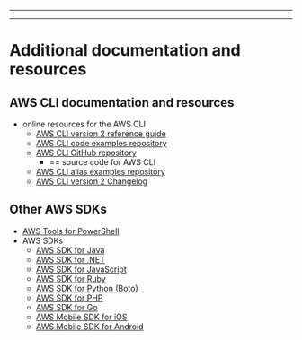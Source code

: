 --------

--------

# Additional documentation and resources<a name="welcome-resources"></a>

## AWS CLI documentation and resources<a name="welcome-resources-cli"></a>

* online resources for the AWS CLI
  * [AWS CLI version 2 reference guide](https://awscli.amazonaws.com/v2/documentation/api/latest/index.html)
  * [AWS CLI code examples repository](https://github.com/awsdocs/aws-doc-sdk-examples/tree/main/aws-cli)
  * [AWS CLI GitHub repository](https://github.com/aws/aws-cli)
    * == source code for AWS CLI
  * [AWS CLI alias examples repository](https://github.com/awslabs/awscli-aliases)
  * <a name="latest-guide"></a>[AWS CLI version 2 Changelog](https://github.com/aws/aws-cli/blob/v2/CHANGELOG.rst?plain=1)

## Other AWS SDKs<a name="welcome-resources-sdk"></a>

* [AWS Tools for PowerShell](https://docs.aws.amazon.com/powershell/latest/userguide/)
* AWS SDKs
  * [AWS SDK for Java](https://docs.aws.amazon.com/sdk-for-java/latest/developer-guide/)
  * [AWS SDK for \.NET](https://docs.aws.amazon.com/sdk-for-net/latest/developer-guide/)
  * [AWS SDK for JavaScript](https://docs.aws.amazon.com/sdk-for-javascript/latest/developer-guide/)
  * [AWS SDK for Ruby](https://docs.aws.amazon.com/sdk-for-ruby/latest/developer-guide/)
  * [AWS SDK for Python \(Boto\)](https://boto3.amazonaws.com/v1/documentation/api/latest/index.html)
  * [AWS SDK for PHP](https://docs.aws.amazon.com/sdk-for-php/latest/developer-guide/)
  * [AWS SDK for Go](https://docs.aws.amazon.com/sdk-for-go/api/)
  * [AWS Mobile SDK for iOS](https://docs.aws.amazon.com/mobile/sdkforios/developerguide/)
  * [AWS Mobile SDK for Android](https://docs.aws.amazon.com/mobile/sdkforandroid/developerguide/)